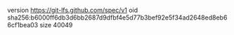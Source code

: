 version https://git-lfs.github.com/spec/v1
oid sha256:b6000ff6db3d6bb2687d9dfbf4e5d77b3bef92e5f34ad2648ed8eb66cf1bea03
size 40049
